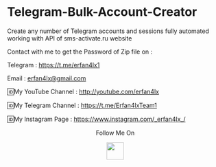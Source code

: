 # Telegram-Bulk-Account-Creator
Create any number of Telegram accounts and sessions fully automated working with API of sms-activate.ru website

Contact with me to get the Password of Zip file on :

 Telegram : https://t.me/erfan4lx1
  
 Email : erfan4lx@gmail.com
 

🆔My YouTube Channel : http://youtube.com/erfan4lx

🆔My Telegram Channel : https://t.me/Erfan4lxTeam1

🆔My Instagram Page : https://www.instagram.com/_erfan4lx_/

<p align="center">
  Follow Me On
</p>
<p align="center">
  <a href="https://www.youtube.com/c/erfan4lx?sub_confirmation=1">
    <img src="https://www.iconsdb.com/icons/preview/black/youtube-4-xxl.png" width="40" height="40">
  </a>
</p>
